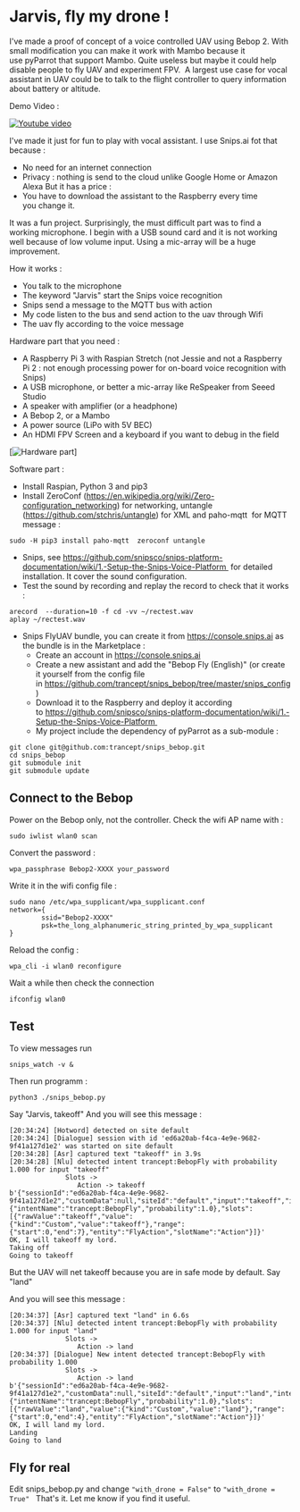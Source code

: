 # Jarvis, fly my drone !

I've made a proof of concept of a voice controlled UAV using Bebop 2. With small modification you can make it work with Mambo because it use pyParrot that support Mambo.
Quite useless but maybe it could help disable people to fly UAV and experiment FPV. 
A largest use case for vocal assistant in UAV could be to talk to the flight controller to query information about battery or altitude.

Demo Video :

[![Youtube video](https://i.ytimg.com/vi_webp/GNpz7S0B6Gs/sddefault.webp)](https://www.youtube.com/watch?v=GNpz7S0B6Gs)


I've made it just for fun to play with vocal assistant. I use Snips.ai fot that because :
- No need for an internet connection
- Privacy : nothing is send to the cloud unlike Google Home or Amazon Alexa
But it has a price :
- You have to download the assistant to the Raspberry every time you change it.


It was a fun project. Surprisingly, the must difficult part was to find a working microphone. I begin with a USB sound card and it is not working well because of low volume input.
Using a mic-array will be a huge improvement.

How it works :
- You talk to the microphone
- The keyword "Jarvis" start the Snips voice recognition
- Snips send a message to the MQTT bus with action
- My code listen to the bus and send action to the uav through Wifi
- The uav fly according to the voice message



Hardware part that you need :
- A Raspberry Pi 3 with Raspian Stretch (not Jessie and not a Raspberry Pi 2 : not enough processing power for on-board voice recognition with Snips)
- A USB microphone, or better a mic-array like ReSpeaker from Seeed Studio
- A speaker with amplifier (or a headphone)
- A Bebop 2, or a Mambo
- A power source (LiPo with 5V BEC)
- An HDMI FPV Screen and a keyboard if you want to debug in the field


[![Hardware part](https://github.com/trancept/snips_bebop/blob/master/hardwarePart-800.jpg?raw=true)]

Software part :
- Install Raspian, Python 3 and pip3
- Install ZeroConf (https://en.wikipedia.org/wiki/Zero-configuration_networking) for networking, untangle (https://github.com/stchris/untangle) for XML and paho-mqtt  for MQTT message :
```
sudo -H pip3 install paho-mqtt  zeroconf untangle
```
- Snips, see https://github.com/snipsco/snips-platform-documentation/wiki/1.-Setup-the-Snips-Voice-Platform  for detailed installation. It cover the sound configuration.
- Test the sound by recording and replay the record to check that it works :
```
arecord  --duration=10 -f cd -vv ~/rectest.wav
aplay ~/rectest.wav
```
- Snips FlyUAV bundle, you can create it from https://console.snips.ai as the bundle is in the Marketplace :
  - Create an account in https://console.snips.ai
  - Create a new assistant and add the "Bebop Fly (English)" (or create it yourself from the config file in https://github.com/trancept/snips_bebop/tree/master/snips_config )
  - Download it to the Raspberry and deploy it according to https://github.com/snipsco/snips-platform-documentation/wiki/1.-Setup-the-Snips-Voice-Platform 
  - My project include the dependency of pyParrot as a sub-module :
```
git clone git@github.com:trancept/snips_bebop.git
cd snips_bebop
git submodule init
git submodule update
```

## Connect to the Bebop
Power on the Bebop only, not the controller.
Check the wifi AP name with :
```
sudo iwlist wlan0 scan
```
Convert the password :
```
wpa_passphrase Bebop2-XXXX your_password
```
Write it in the wifi config file :
```
sudo nano /etc/wpa_supplicant/wpa_supplicant.conf
network={
        ssid="Bebop2-XXXX"
        psk=the_long_alphanumeric_string_printed_by_wpa_supplicant
}
```
Reload the config :
```
wpa_cli -i wlan0 reconfigure
```
Wait a while then check the connection
```
ifconfig wlan0
```
## Test

To view messages run
```
snips_watch -v &
```
Then run programm :
```
python3 ./snips_bebop.py
```

Say "Jarvis, takeoff"
And you will see this message :
```
[20:34:24] [Hotword] detected on site default
[20:34:24] [Dialogue] session with id 'ed6a20ab-f4ca-4e9e-9682-9f41a127d1e2' was started on site default
[20:34:28] [Asr] captured text "takeoff" in 3.9s
[20:34:28] [Nlu] detected intent trancept:BebopFly with probability 1.000 for input "takeoff"
              Slots ->
                 Action -> takeoff
b'{"sessionId":"ed6a20ab-f4ca-4e9e-9682-9f41a127d1e2","customData":null,"siteId":"default","input":"takeoff","intent":{"intentName":"trancept:BebopFly","probability":1.0},"slots":[{"rawValue":"takeoff","value":{"kind":"Custom","value":"takeoff"},"range":{"start":0,"end":7},"entity":"FlyAction","slotName":"Action"}]}'
OK, I will takeoff my lord.
Taking off
Going to takeoff
```

But the UAV will net takeoff because you are in safe mode by default.
Say "land"

And you will see this message :
```
[20:34:37] [Asr] captured text "land" in 6.6s
[20:34:37] [Nlu] detected intent trancept:BebopFly with probability 1.000 for input "land"
              Slots ->
                 Action -> land
[20:34:37] [Dialogue] New intent detected trancept:BebopFly with probability 1.000
              Slots ->
                 Action -> land
b'{"sessionId":"ed6a20ab-f4ca-4e9e-9682-9f41a127d1e2","customData":null,"siteId":"default","input":"land","intent":{"intentName":"trancept:BebopFly","probability":1.0},"slots":[{"rawValue":"land","value":{"kind":"Custom","value":"land"},"range":{"start":0,"end":4},"entity":"FlyAction","slotName":"Action"}]}'
OK, I will land my lord.
Landing
Going to land
```

## Fly for real
Edit snips_bebop.py and change `"with_drone = False"` to `"with_drone = True"`
 
That's it. Let me know if you find it useful.

